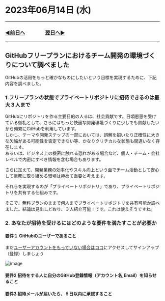 # 2023年06月14日 (水)

---

### [◀️前日へ](https://github.com/yuasys/chatty-journal/blob/main/2023/06/2023-06-13.md)&emsp;&emsp;&emsp;&emsp;[翌日へ▶️](https://github.com/yuasys/chatty-journal/blob/main/2023/06/2023-06-15.md)

---

## GitHubフリープランにおけるチーム開発の環境づくりについて調べました

GitHubの活用をもっと確かなものにしたいという目標を実現するために、下記内容を調べました。

### 1.フリープランの状態でプライベートリポジトリに招待できるのは最大３人まで

GitHubにリポジトリを作る主要目的の人るは、社会貢献です。日頃恩恵を受けている御礼として、さらにはもっと快適な開発環境づくりに少しでも貢献したいから頻繁にGitHubを利用しています。  
しかし、テーマや開発ステップの一部においては、誤解を招いたり正確性に大きな欠陥がある可能性を否定できない等、かなりクリチカルな状態も間違いなく存在します。  
あるいは、ビジネス上の機密に触れる恐れがある場合など、個人・チーム・会社レベルで内密にすべき情報を含む場合もあります。  

さらに加えて、開発業務の効率化やスキル向上という面でチーム活動として安心して業務に取り組める環境は極めて重要と考えます。  

それらを実現するのが「プライベートリポジトリ」であり、プライベートリポジトリを共有する仕組みです。  

そこで、無料プランのままで何人までプライベートリポジトリを共有可能か調べました。結論は見出しどおり、３人紹介可能！です。これは使えそうですね。

### 2. あなたが招待を受けるにはどのような要件を満たすことが必要か

#### 要件１ GitHubのユーザーであること

まだ[ユーザーアカウントをもっていない場合はココ](http://github.com/)にアクセスしてサインアップ（登録）しましょう  

![image](https://hackmd.io/_uploads/B1B6rlvP3.png)

#### 要件2 招待をする人に自分のGitHub登録情報（アカウント名,Email）を知らせること

#### 要件3 招待メールが届いたら、６日以内に承認すること
